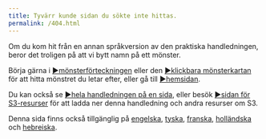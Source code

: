 ```yaml
---
title: Tyvärr kunde sidan du sökte inte hittas.
permalink: /404.html
---
```


Om du kom hit från en annan språkversion av den praktiska handledningen, beror det troligen på att vi bytt namn på ett mönster.

Börja gärna i [&#9654;mönsterförteckningen](pattern-index.html) eller den [&#9654;klickbara mönsterkartan](map.html)  för att hitta mönstret du letar efter, eller gå till  [&#9654;hemsidan](index.html).

Du kan också se [&#9654;hela handledningen på en sida](all.html), eller besök [&#9654;sidan för S3-resurser](https://sociocracy30.org/resources) för att ladda ner denna handledning och andra resurser om S3.

Denna sida finns också tillgänglig på [engelska](https://patterns.sociocracy30.org), [tyska](https://patterns-de.sociocracy30.org), [franska](https://patterns-fr.sociocracy30.org), [holländska](https://patterns-nl.sociocracy30.org) och [hebreiska](https://patterns-he.sociocracy30.org{}).
